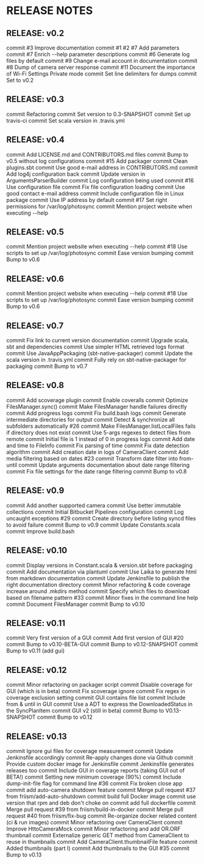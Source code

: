 # RELEASE NOTES


## RELEASE: v0.2

commit #3 Improve documentation
commit #1 #2 #7 Add parameters
commit #7 Enrich --help parameter descriptions
commit #6 Generate log files by default
commit #9 Change e-mail account in documentation
commit #8 Dump of camera server response
commit #11 Document the importance of Wi-Fi Settings Private mode
commit Set line delimiters for dumps
commit Set to v0.2


## RELEASE: v0.3

commit Refactoring
commit Set version to 0.3-SNAPSHOT
commit Set up travis-ci
commit Set scala version in .travis.yml


## RELEASE: v0.4

commit Add LICENSE.md and CONTRIBUTORS.md files
commit Bump to v0.5 without log configurations
commit #15 Add packager
commit Clean plugins.sbt
commit Use good e-mail address in CONTRIBUTORS.md
commit Add log4j configuration back
commit Update version in ArgumentsParserBuilder
commit Log configuration being used
commit #16 Use configuration file
commit Fix file configuration loading
commit Use good contact e-mail address
commit Include configuration file in Linux package
commit Use IP address by default
commit #17 Set right permissions for /var/log/photosync
commit Mention project website when executing --help


## RELEASE: v0.5

commit Mention project website when executing --help
commit #18 Use scripts to set up /var/log/photosync
commit Ease version bumping
commit Bump to v0.6


## RELEASE: v0.6

commit Mention project website when executing --help
commit #18 Use scripts to set up /var/log/photosync
commit Ease version bumping
commit Bump to v0.6


## RELEASE: v0.7

commit Fix link to current version documentation
commit Upgrade scala, sbt and dependencies
commit Use simpler HTML retrieved logs format
commit Use JavaAppPackaging (sbt-native-packager)
commit Update the scala version in .travis.yml
commit Fully rely on sbt-native-packager for packaging
commit Bump to v0.7


## RELEASE: v0.8

commit Add scoverage plugin
commit Enable coveralls
commit Optimize FilesManager.sync()
commit Make FilesManager handle failures directly
commit Add progress logs
commit Fix build.bash logs
commit Generate intermediate directories for output
commit Detect & synchronize all subfolders automatically #26
commit Make FilesManager.listLocalFiles fails if directory does not exist
commit Use 5-args regexes to detect files from remote
commit Initial file is 1 instead of 0 in progress logs
commit Add date and time to FileInfo
commit Fix parsing of time
commit Fix date detection algorithm
commit Add creation date in logs of CameraClient
commit Add media filtering based on dates #23
commit Transform date filter into from-until
commit Update arguments documentation about date range filtering
commit Fix file settings for the date range filtering
commit Bump to v0.8


## RELEASE: v0.9

commit Add another supported camera
commit Use better immutable collections
commit Initial Bitbucket Pipelines configuration
commit Log uncaught exceptions #29
commit Create directory before listing syncd files to avoid failure
commit Bump to v0.9
commit Update Constants.scala
commit Improve build.bash


## RELEASE: v0.10

commit Display versions in Constant.scala & version.sbt before packaging
commit Add documentation via plantuml
commit Use Laika to generate html from markdown documentation
commit Update Jenkinsfile to publish the right documentation directory
commit Minor refactoring & code coverage increase around .mkdirs method
commit Specify which files to download based on filename pattern #33
commit Minor fixes in the command line help
commit Document FilesManager
commit Bump to v0.10


## RELEASE: v0.11

commit Very first version of a GUI
commit Add first version of GUI #20
commit Bump to v0.10-BETA-GUI
commit Bump to v0.12-SNAPSHOT
commit Bump to v0.11 (add gui)


## RELEASE: v0.12

commit Minor refactoring on packager script
commit Disable coverage for GUI (which is in beta)
commit Fix scoverage ignore
commit Fix regex in coverage exclusion setting
commit GUI contains file list
commit Include from & until in GUI
commit Use a ADT to express the DownloadedStatus in the SyncPlanItem
commit GUI v2 (still in beta)
commit Bump to V0.13-SNAPSHOT
commit Bump to v0.12


## RELEASE: v0.13

commit Ignore gui files for coverage measurement
commit Update Jenkinsfile accordingly
commit Re-apply changes done via Github
commit Provide custom docker image for Jenkinsfile
commit Jenkinsfile generates releases too
commit Include GUI in coverage reports (taking GUI out of BETA!)
commit Setting new minimum coverage (90%)
commit Include dump-init-file flag for command line #36
commit Fix broken close app
commit add auto-camera shutdown feature
commit Merge pull request #37 from friism/add-auto-shutdown
commit build full Docker image
commit use version that rpm and deb don't choke on
commit add full dockerfile
commit Merge pull request #39 from friism/build-in-docker
commit Merge pull request #40 from friism/fix-bug
commit Re-organize docker related content (ci & run images)
commit Minor refactoring over CameraClient
commit Improve HttoCameraMock
commit Minor refactoring and add OR.ORF thumbnail
commit Externalize generic GET method from CameraClient to reuse in thumbnails
commit Add CameraClient.thumbnailFile feature
commit Added thumbnails (part I)
commit Add thumbnails to the GUI #35
commit Bump to v0.13

